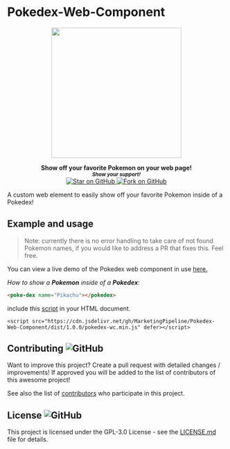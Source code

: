# Pokedex-Web-Component


<div align="center">
<a href="https://github.com/MarketingPipeline/Pokedex-Web-Component"> <img height="300px" src="https://user-images.githubusercontent.com/86180097/190952101-6852513c-f435-406c-9d54-b31cbd3c4e0c.png"/> </a> 
</div>  
    
<p align="center">
  <b>Show off your favorite Pokemon on your web page!</b>

  <br>
  <small> <b><i>Show your support!</i> </b></small>
  <br>
   <a href="https://github.com/MarketingPipeline/Pokedex-Web-Component">
    <img title="Star on GitHub" src="https://img.shields.io/github/stars/MarketingPipeline/Pokedex-Web-Component.svg?style=social&label=Star">
  </a>
  <a href="https://github.com/MarketingPipeline/Pokedex-Web-Component/fork">
    <img title="Fork on GitHub" src="https://img.shields.io/github/forks/MarketingPipeline/Pokedex-Web-Component.svg?style=social&label=Fork">
  </a>
   </p>  


A custom web element to easily show off your favorite Pokemon inside of a Pokedex! 
 

## Example and usage


> Note: currently there is no error handling to take care of not found Pokemon names, if you would like to address a PR that fixes this. Feel free.

You can view a live demo of the Pokedex web component in use [here.](https://marketingpipeline.github.io/Pokedex-Web-Component/demo)




<i>How to show a <b>Pokemon</b> inside of a <b>Pokedex</b></i>:

```html
<poke-dex name="Pikachu"></pokedex>
```

   include this [script](https://github.com/MarketingPipeline/Pokedex-Web-Component/blob/main/dist/1.0.0/pokedex-wc.min.js) in your HTML document.
         
    <script src="https://cdn.jsdelivr.net/gh/MarketingPipeline/Pokedex-Web-Component/dist/1.0.0/pokedex-wc.min.js" defer></script> 









## Contributing ![GitHub](https://img.shields.io/github/contributors/MarketingPipeline/Pokedex-Web-Component)

Want to improve this project? Create a pull request with detailed changes / improvements! If approved you will be added to the list of contributors of this awesome project!

See also the list of
[contributors](https://github.com/MarketingPipeline/Pokedex-Web-Component/graphs/contributors) who
participate in this project.

## License ![GitHub](https://img.shields.io/github/license/MarketingPipeline/Pokedex-Web-Component)

This project is licensed under the GPL-3.0 License - see the
[LICENSE.md](https://github.com/MarketingPipeline/Pokedex-Web-Component/blob/main/LICENSE) file for
details.
